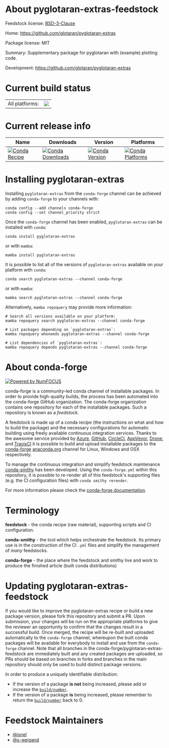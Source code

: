About pyglotaran-extras-feedstock
=================================

Feedstock license: [BSD-3-Clause](https://github.com/conda-forge/pyglotaran-extras-feedstock/blob/main/LICENSE.txt)

Home: https://github.com/glotaran/pyglotaran-extras

Package license: MIT

Summary: Supplementary package for pyglotaran with (example) plotting code.

Development: https://github.com/glotaran/pyglotaran-extras

Current build status
====================


<table><tr><td>All platforms:</td>
    <td>
      <a href="https://dev.azure.com/conda-forge/feedstock-builds/_build/latest?definitionId=15333&branchName=main">
        <img src="https://dev.azure.com/conda-forge/feedstock-builds/_apis/build/status/pyglotaran-extras-feedstock?branchName=main">
      </a>
    </td>
  </tr>
</table>

Current release info
====================

| Name | Downloads | Version | Platforms |
| --- | --- | --- | --- |
| [![Conda Recipe](https://img.shields.io/badge/recipe-pyglotaran--extras-green.svg)](https://anaconda.org/conda-forge/pyglotaran-extras) | [![Conda Downloads](https://img.shields.io/conda/dn/conda-forge/pyglotaran-extras.svg)](https://anaconda.org/conda-forge/pyglotaran-extras) | [![Conda Version](https://img.shields.io/conda/vn/conda-forge/pyglotaran-extras.svg)](https://anaconda.org/conda-forge/pyglotaran-extras) | [![Conda Platforms](https://img.shields.io/conda/pn/conda-forge/pyglotaran-extras.svg)](https://anaconda.org/conda-forge/pyglotaran-extras) |

Installing pyglotaran-extras
============================

Installing `pyglotaran-extras` from the `conda-forge` channel can be achieved by adding `conda-forge` to your channels with:

```
conda config --add channels conda-forge
conda config --set channel_priority strict
```

Once the `conda-forge` channel has been enabled, `pyglotaran-extras` can be installed with `conda`:

```
conda install pyglotaran-extras
```

or with `mamba`:

```
mamba install pyglotaran-extras
```

It is possible to list all of the versions of `pyglotaran-extras` available on your platform with `conda`:

```
conda search pyglotaran-extras --channel conda-forge
```

or with `mamba`:

```
mamba search pyglotaran-extras --channel conda-forge
```

Alternatively, `mamba repoquery` may provide more information:

```
# Search all versions available on your platform:
mamba repoquery search pyglotaran-extras --channel conda-forge

# List packages depending on `pyglotaran-extras`:
mamba repoquery whoneeds pyglotaran-extras --channel conda-forge

# List dependencies of `pyglotaran-extras`:
mamba repoquery depends pyglotaran-extras --channel conda-forge
```


About conda-forge
=================

[![Powered by
NumFOCUS](https://img.shields.io/badge/powered%20by-NumFOCUS-orange.svg?style=flat&colorA=E1523D&colorB=007D8A)](https://numfocus.org)

conda-forge is a community-led conda channel of installable packages.
In order to provide high-quality builds, the process has been automated into the
conda-forge GitHub organization. The conda-forge organization contains one repository
for each of the installable packages. Such a repository is known as a *feedstock*.

A feedstock is made up of a conda recipe (the instructions on what and how to build
the package) and the necessary configurations for automatic building using freely
available continuous integration services. Thanks to the awesome service provided by
[Azure](https://azure.microsoft.com/en-us/services/devops/), [GitHub](https://github.com/),
[CircleCI](https://circleci.com/), [AppVeyor](https://www.appveyor.com/),
[Drone](https://cloud.drone.io/welcome), and [TravisCI](https://travis-ci.com/)
it is possible to build and upload installable packages to the
[conda-forge](https://anaconda.org/conda-forge) [anaconda.org](https://anaconda.org/)
channel for Linux, Windows and OSX respectively.

To manage the continuous integration and simplify feedstock maintenance
[conda-smithy](https://github.com/conda-forge/conda-smithy) has been developed.
Using the ``conda-forge.yml`` within this repository, it is possible to re-render all of
this feedstock's supporting files (e.g. the CI configuration files) with ``conda smithy rerender``.

For more information please check the [conda-forge documentation](https://conda-forge.org/docs/).

Terminology
===========

**feedstock** - the conda recipe (raw material), supporting scripts and CI configuration.

**conda-smithy** - the tool which helps orchestrate the feedstock.
                   Its primary use is in the construction of the CI ``.yml`` files
                   and simplify the management of *many* feedstocks.

**conda-forge** - the place where the feedstock and smithy live and work to
                  produce the finished article (built conda distributions)


Updating pyglotaran-extras-feedstock
====================================

If you would like to improve the pyglotaran-extras recipe or build a new
package version, please fork this repository and submit a PR. Upon submission,
your changes will be run on the appropriate platforms to give the reviewer an
opportunity to confirm that the changes result in a successful build. Once
merged, the recipe will be re-built and uploaded automatically to the
`conda-forge` channel, whereupon the built conda packages will be available for
everybody to install and use from the `conda-forge` channel.
Note that all branches in the conda-forge/pyglotaran-extras-feedstock are
immediately built and any created packages are uploaded, so PRs should be based
on branches in forks and branches in the main repository should only be used to
build distinct package versions.

In order to produce a uniquely identifiable distribution:
 * If the version of a package **is not** being increased, please add or increase
   the [``build/number``](https://docs.conda.io/projects/conda-build/en/latest/resources/define-metadata.html#build-number-and-string).
 * If the version of a package **is** being increased, please remember to return
   the [``build/number``](https://docs.conda.io/projects/conda-build/en/latest/resources/define-metadata.html#build-number-and-string)
   back to 0.

Feedstock Maintainers
=====================

* [@jsnel](https://github.com/jsnel/)
* [@s-weigand](https://github.com/s-weigand/)

